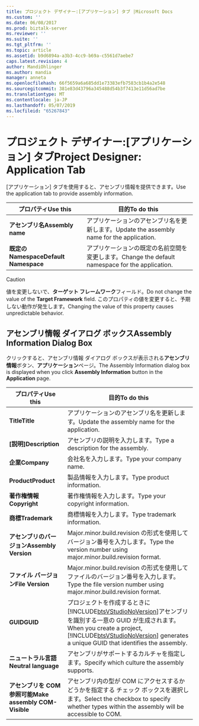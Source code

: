 ```yaml
---
title: プロジェクト デザイナー:[アプリケーション] タブ |Microsoft Docs
ms.custom: ''
ms.date: 06/08/2017
ms.prod: biztalk-server
ms.reviewer: ''
ms.suite: ''
ms.tgt_pltfrm: ''
ms.topic: article
ms.assetid: b9d6894a-a3b3-4cc9-b69a-c5561d7aebe7
caps.latest.revision: 4
author: MandiOhlinger
ms.author: mandia
manager: anneta
ms.openlocfilehash: 66f5659a6a685dd1e73383efb7583cb1b4a2e548
ms.sourcegitcommit: 381e83d43796a345488d54b3f7413e11d56ad7be
ms.translationtype: MT
ms.contentlocale: ja-JP
ms.lasthandoff: 05/07/2019
ms.locfileid: "65267843"
---
```

# <a name="project-designer-application-tab"></a><span data-ttu-id="0fff3-102">プロジェクト デザイナー:[アプリケーション] タブ</span><span class="sxs-lookup"><span data-stu-id="0fff3-102">Project Designer: Application Tab</span></span>
<span data-ttu-id="0fff3-103">[アプリケーション] タブを使用すると、アセンブリ情報を提供できます。</span><span class="sxs-lookup"><span data-stu-id="0fff3-103">Use the application tab to provide assembly information.</span></span>  

|<span data-ttu-id="0fff3-104">プロパティ</span><span class="sxs-lookup"><span data-stu-id="0fff3-104">Use this</span></span>|<span data-ttu-id="0fff3-105">目的</span><span class="sxs-lookup"><span data-stu-id="0fff3-105">To do this</span></span>|  
|--------------|----------------|  
|<span data-ttu-id="0fff3-106">**アセンブリ名**</span><span class="sxs-lookup"><span data-stu-id="0fff3-106">**Assembly name**</span></span>|<span data-ttu-id="0fff3-107">アプリケーションのアセンブリ名を更新します。</span><span class="sxs-lookup"><span data-stu-id="0fff3-107">Update the assembly name for the application.</span></span>|  
|<span data-ttu-id="0fff3-108">**既定の Namespace**</span><span class="sxs-lookup"><span data-stu-id="0fff3-108">**Default Namespace**</span></span>|<span data-ttu-id="0fff3-109">アプリケーションの既定の名前空間を変更します。</span><span class="sxs-lookup"><span data-stu-id="0fff3-109">Change the default namespace for the application.</span></span>|  

> [!CAUTION]
>  <span data-ttu-id="0fff3-110">値を変更しないで、**ターゲット フレームワーク**フィールド。</span><span class="sxs-lookup"><span data-stu-id="0fff3-110">Do not change the value of the **Target Framework** field.</span></span> <span data-ttu-id="0fff3-111">このプロパティの値を変更すると、予期しない動作が発生します。</span><span class="sxs-lookup"><span data-stu-id="0fff3-111">Changing the value of this property causes unpredictable behavior.</span></span>  

## <a name="assembly-information-dialog-box"></a><span data-ttu-id="0fff3-112">アセンブリ情報 ダイアログ ボックス</span><span class="sxs-lookup"><span data-stu-id="0fff3-112">Assembly Information Dialog Box</span></span>  
 <span data-ttu-id="0fff3-113">クリックすると、アセンブリ情報 ダイアログ ボックスが表示される**アセンブリ情報**ボタン、**アプリケーション**ページ。</span><span class="sxs-lookup"><span data-stu-id="0fff3-113">The Assembly Information dialog box is displayed when you click **Assembly Information** button in the **Application** page.</span></span>  


|           <span data-ttu-id="0fff3-114">プロパティ</span><span class="sxs-lookup"><span data-stu-id="0fff3-114">Use this</span></span>            |                                                                       <span data-ttu-id="0fff3-115">目的</span><span class="sxs-lookup"><span data-stu-id="0fff3-115">To do this</span></span>                                                                        |
|-------------------------------|---------------------------------------------------------------------------------------------------------------------------------------------------------|
|           <span data-ttu-id="0fff3-116">**Title**</span><span class="sxs-lookup"><span data-stu-id="0fff3-116">**Title**</span></span>           |                                                      <span data-ttu-id="0fff3-117">アプリケーションのアセンブリ名を更新します。</span><span class="sxs-lookup"><span data-stu-id="0fff3-117">Update the assembly name for the application.</span></span>                                                      |
|        <span data-ttu-id="0fff3-118">**[説明]**</span><span class="sxs-lookup"><span data-stu-id="0fff3-118">**Description**</span></span>        |                                                          <span data-ttu-id="0fff3-119">アセンブリの説明を入力します。</span><span class="sxs-lookup"><span data-stu-id="0fff3-119">Type a description for the assembly.</span></span>                                                           |
|          <span data-ttu-id="0fff3-120">**企業**</span><span class="sxs-lookup"><span data-stu-id="0fff3-120">**Company**</span></span>          |                                                                 <span data-ttu-id="0fff3-121">会社名を入力します。</span><span class="sxs-lookup"><span data-stu-id="0fff3-121">Type your company name.</span></span>                                                                 |
|          <span data-ttu-id="0fff3-122">**Product**</span><span class="sxs-lookup"><span data-stu-id="0fff3-122">**Product**</span></span>          |                                                                <span data-ttu-id="0fff3-123">製品情報を入力します。</span><span class="sxs-lookup"><span data-stu-id="0fff3-123">Type product information.</span></span>                                                                |
|         <span data-ttu-id="0fff3-124">**著作権情報**</span><span class="sxs-lookup"><span data-stu-id="0fff3-124">**Copyright**</span></span>         |                                                            <span data-ttu-id="0fff3-125">著作権情報を入力します。</span><span class="sxs-lookup"><span data-stu-id="0fff3-125">Type your copyright information.</span></span>                                                             |
|         <span data-ttu-id="0fff3-126">**商標**</span><span class="sxs-lookup"><span data-stu-id="0fff3-126">**Trademark**</span></span>         |                                                               <span data-ttu-id="0fff3-127">商標情報を入力します。</span><span class="sxs-lookup"><span data-stu-id="0fff3-127">Type trademark information.</span></span>                                                               |
|     <span data-ttu-id="0fff3-128">**アセンブリのバージョン**</span><span class="sxs-lookup"><span data-stu-id="0fff3-128">**Assembly Version**</span></span>      |                                            <span data-ttu-id="0fff3-129">Major.minor.build.revision の形式を使用してバージョン番号を入力します。</span><span class="sxs-lookup"><span data-stu-id="0fff3-129">Type the version number using major.minor.build.revision format.</span></span>                                             |
|       <span data-ttu-id="0fff3-130">**ファイル バージョン**</span><span class="sxs-lookup"><span data-stu-id="0fff3-130">**File Version**</span></span>        |                                          <span data-ttu-id="0fff3-131">Major.minor.build.revision の形式を使用してファイルのバージョン番号を入力します。</span><span class="sxs-lookup"><span data-stu-id="0fff3-131">Type the file version number using major.minor.build.revision format.</span></span>                                          |
|           <span data-ttu-id="0fff3-132">**GUID**</span><span class="sxs-lookup"><span data-stu-id="0fff3-132">**GUID**</span></span>            | <span data-ttu-id="0fff3-133">プロジェクトを作成するときに[!INCLUDE[btsVStudioNoVersion](../includes/btsvstudionoversion-md.md)]アセンブリを識別する一意の GUID が生成されます。</span><span class="sxs-lookup"><span data-stu-id="0fff3-133">When you create a project, [!INCLUDE[btsVStudioNoVersion](../includes/btsvstudionoversion-md.md)] generates a unique GUID that identifies the assembly.</span></span> |
|    <span data-ttu-id="0fff3-134">**ニュートラル言語**</span><span class="sxs-lookup"><span data-stu-id="0fff3-134">**Neutral   language**</span></span>     |                                                      <span data-ttu-id="0fff3-135">アセンブリがサポートするカルチャを指定します。</span><span class="sxs-lookup"><span data-stu-id="0fff3-135">Specify which culture the assembly supports.</span></span>                                                       |
| <span data-ttu-id="0fff3-136">**アセンブリを COM 参照可能**</span><span class="sxs-lookup"><span data-stu-id="0fff3-136">**Make assembly COM-Visible**</span></span> |                               <span data-ttu-id="0fff3-137">アセンブリ内の型が COM にアクセスするかどうかを指定する チェック ボックスを選択します。</span><span class="sxs-lookup"><span data-stu-id="0fff3-137">Select the checkbox to specify whether types within the assembly will be accessible to COM.</span></span>                               |

